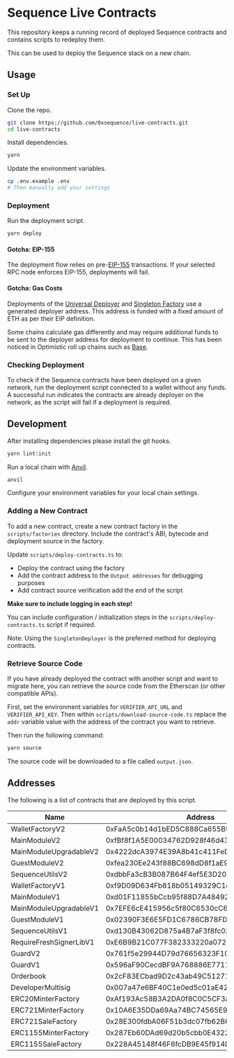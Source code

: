 # Sequence Live Contracts

This repository keeps a running record of deployed Sequence contracts and contains scripts to redeploy them.

This can be used to deploy the Sequence stack on a new chain.

## Usage

### Set Up

Clone the repo.

```sh
git clone https://github.com/0xsequence/live-contracts.git
cd live-contracts
```

Install dependencies.

```sh
yarn
```

Update the environment variables.

```sh
cp .env.example .env
# Then manually add your settings
```

### Deployment

Run the deployment script.

```sh
yarn deploy
```

#### Gotcha: EIP-155

The deployment flow relies on pre-[EIP-155](https://eips.ethereum.org/EIPS/eip-155) transactions.
If your selected RPC node enforces EIP-155, deployments will fail.

#### Gotcha: Gas Costs

Deployments of the [Universal Deployer](https://gist.github.com/Agusx1211/de05dabf918d448d315aa018e2572031) and [Singleton Factory](https://eips.ethereum.org/EIPS/eip-2470) use a generated deployer address.
This address is funded with a fixed amount of ETH as per their EIP definition.

Some chains calculate gas differently and may require additional funds to be sent to the deployer address for deployment to continue.
This has been noticed in Optimistic roll up chains such as [Base](https://base.org).

### Checking Deployment

To check if the Sequence contracts have been deployed on a given network, run the deployment script connected to a wallet without any funds.
A successful run indicates the contracts are already deployer on the network, as the script will fail if a deployment is required. 

## Development

After installing dependencies please install the git hooks.

```sh
yarn lint:init
```

Run a local chain with [Anvil](https://github.com/foundry-rs/foundry/blob/master/anvil/README.md).

```sh
anvil
```

Configure your environment variables for your local chain settings.

### Adding a New Contract

To add a new contract, create a new contract factory in the `scripts/factories` directory.
Include the contract's ABI, bytecode and deployment source in the factory.

Update `scripts/deploy-contracts.ts` to:

* Deploy the contract using the factory
* Add the contract address to the `Output addresses` for debugging purposes
* Add contract source verification add the end of the script

**Make sure to include logging in each step!**

You can include configuration / initialization steps in the `scripts/deploy-contracts.ts` script if required.

Note: Using the `SingletonDeployer` is the preferred method for deploying contracts.

### Retrieve Source Code

If you have already deployed the contract with another script and want to migrate here, you can retrieve the source code from the Etherscan (or other compatible APIs).

First, set the environment variables for `VERIFIER_API_URL` and `VERIFIER_API_KEY`.
Then within `scripts/download-source-code.ts` replace the `addr` variable value with the address of the contract you want to retrieve.

Then run the following command:

```sh
yarn source
```

The source code will be downloaded to a file called `output.json`.

## Addresses

The following is a list of contracts that are deployed by this script.

| Name                      | Address                                    |
|---------------------------|--------------------------------------------|
| WalletFactoryV2           | 0xFaA5c0b14d1bED5C888Ca655B9a8A5911F78eF4A |
| MainModuleV2              | 0xfBf8f1A5E00034762D928f46d438B947f5d4065d |
| MainModuleUpgradableV2    | 0x4222dcA3974E39A8b41c411FeDDE9b09Ae14b911 |
| GuestModuleV2             | 0xfea230Ee243f88BC698dD8f1aE93F8301B6cdfaE |
| SequenceUtilsV2           | 0xdbbFa3cB3B087B64F4ef5E3D20Dda2488AA244e6 |
| WalletFactoryV1           | 0xf9D09D634Fb818b05149329C1dcCFAeA53639d96 |
| MainModuleV1              | 0xd01F11855bCcb95f88D7A48492F66410d4637313 |
| MainModuleUpgradableV1    | 0x7EFE6cE415956c5f80C6530cC6cc81b4808F6118 |
| GuestModuleV1             | 0x02390F3E6E5FD1C6786CB78FD3027C117a9955A7 |
| SequenceUtilsV1           | 0xd130B43062D875a4B7aF3f8fc036Bc6e9D3E1B3E |
| RequireFreshSignerLibV1   | 0xE6B9B21C077F382333220a072e4c44280b873907 |
| GuardV2                   | 0x761f5e29944D79d76656323F106CF2efBF5F09e9 |
| GuardV1                   | 0x596aF90CecdBF9A768886E771178fd5561dD27Ab |
| Orderbook                 | 0x2cF83ECbad9D2c43ab49C512715887Bd812896f1 |
| DeveloperMultisig         | 0x007a47e6BF40C1e0ed5c01aE42fDC75879140bc4 |
| ERC20MinterFactory        | 0xAf193Ac58B3A2DA0f8C0C5CF3a660123e4bb546c |
| ERC721MinterFactory       | 0x10A6E35DDa69Aa74BC74565E999173BCb4Ec7D6f |
| ERC721SaleFactory         | 0x28E300fdbA06F51b3dc07fb62B6754ce9fc19525 |
| ERC1155MinterFactory      | 0x287Eb60DAd69d20b5cbb0E4322EC84dC9426D629 |
| ERC1155SaleFactory        | 0x228A45148f46F6fcDB9E45f914DBAe90211f7B27 |
